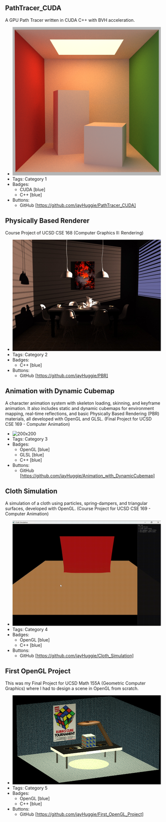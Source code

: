 ## PathTracer_CUDA
A GPU Path Tracer written in CUDA C++ with BVH acceleration.
- ![200x200](../assets/cornell_box_GPU.png)
- Tags: Category 1
- Badges:
  - CUDA [blue]
  - C++ [blue]
- Buttons:
  - GitHub [https://github.com/jayHuggie/PathTracer_CUDA]

## Physically Based Renderer
Course Project of UCSD CSE 168 (Computer Graphics II: Rendering)
- ![200x200](../assets/dining_room_PBR.jpeg)
- Tags: Category 2
- Badges:
  - C++ [blue]
- Buttons:
  - GitHub [https://github.com/jayHuggie/PBR]

## Animation with Dynamic Cubemap
A character animation system with skeleton loading, skinning, and keyframe animation. It also includes static and dynamic cubemaps for environment mapping, real-time reflections, and basic Physically Based Rendering (PBR) materials, all developed with OpenGL and GLSL.
(Final Project for UCSD CSE 169 - Computer Animation) 
- ![200x200](../assets/overview.gif)
- Tags: Category 3
- Badges:
  - OpenGL [blue]
  - GLSL [blue]
  - C++ [blue]
- Buttons:
  - GitHub [https://github.com/jayHuggie/Animation_with_DynamicCubemap]

## Cloth Simulation
A simulation of a cloth using particles, spring-dampers, and triangular surfaces, developed with OpenGL.
(Course Project for UCSD CSE 169 - Computer Animation) 
- ![200x200](../assets/cloth_video.gif)
- Tags: Category 4
- Badges:
  - OpenGL [blue]
  - C++ [blue]
- Buttons:
  - GitHub [https://github.com/jayHuggie/Cloth_Simulation]

## First OpenGL Project
This was my Final Project for UCSD Math 155A (Geometric Computer Graphics) where I had to design a scene in OpenGL from scratch.
- ![200x200](../assets/openGL_scene1.png)
- Tags: Category 5
- Badges:
  - OpenGL [blue]
  - C++ [blue]
- Buttons:
  - GitHub [https://github.com/jayHuggie/First_OpenGL_Project]

